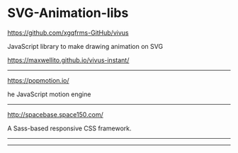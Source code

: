 # SVG-Animation-libs





https://github.com/xgqfrms-GitHub/vivus


JavaScript library to make drawing animation on SVG




https://maxwellito.github.io/vivus-instant/



*******************************************************************************


https://popmotion.io/


he JavaScript motion engine 

*******************************************************************************


http://spacebase.space150.com/

A Sass-based responsive CSS framework. 


*******************************************************************************




*******************************************************************************



